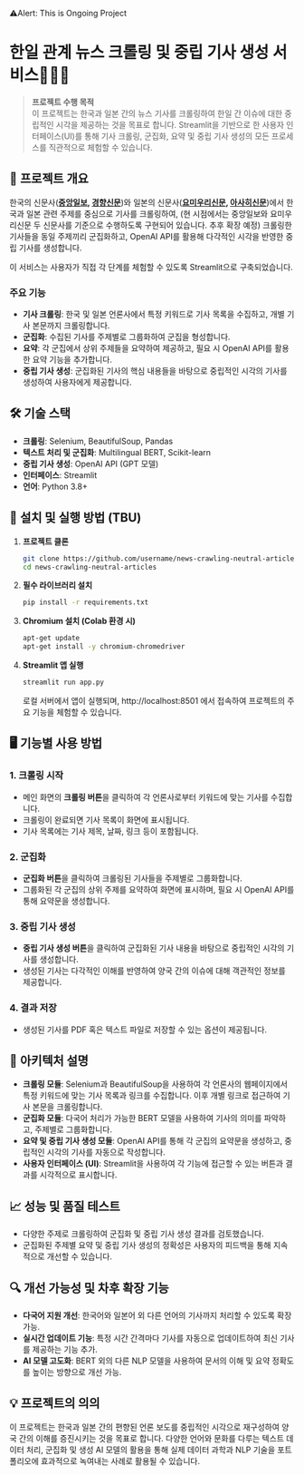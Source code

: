 ⚠️Alert: This is Ongoing Project

# 한일 관계 뉴스 크롤링 및 중립 기사 생성 서비스📰🤝🤖

> **프로젝트 수행 목적**  
> 이 프로젝트는 한국과 일본 간의 뉴스 기사를 크롤링하여 한일 간 이슈에 대한 중립적인 시각을 제공하는 것을 목표로 합니다. Streamlit을 기반으로 한 사용자 인터페이스(UI)를 통해 기사 크롤링, 군집화, 요약 및 중립 기사 생성의 모든 프로세스를 직관적으로 체험할 수 있습니다.

## 📖 프로젝트 개요

한국의 신문사(**[중앙일보](https://www.joongang.co.kr/), [경향신문](https://www.khan.co.kr/)**)와 일본의 신문사(**[요미우리신문](https://www.yomiuri.co.jp/), [아사히신문](https://www.asahi.com/)**)에서 한국과 일본 관련 주제를 중심으로 기사를 크롤링하여, (현 시점에서는 중앙일보와 요미우리신문 두 신문사를 기준으로 수행하도록 구현되어 있습니다. 추후 확장 예정) 크롤링한 기사들을 동일 주제끼리 군집화하고, OpenAI API를 활용해 다각적인 시각을 반영한 중립 기사를 생성합니다.  

이 서비스는 사용자가 직접 각 단계를 체험할 수 있도록 Streamlit으로 구축되었습니다.

### 주요 기능
- **기사 크롤링**: 한국 및 일본 언론사에서 특정 키워드로 기사 목록을 수집하고, 개별 기사 본문까지 크롤링합니다.
- **군집화**: 수집된 기사를 주제별로 그룹화하여 군집을 형성합니다.
- **요약**: 각 군집에서 상위 주제들을 요약하여 제공하고, 필요 시 OpenAI API를 활용한 요약 기능을 추가합니다.
- **중립 기사 생성**: 군집화된 기사의 핵심 내용들을 바탕으로 중립적인 시각의 기사를 생성하여 사용자에게 제공합니다.

## 🛠️ 기술 스택

- **크롤링**: Selenium, BeautifulSoup, Pandas
- **텍스트 처리 및 군집화**: Multilingual BERT, Scikit-learn
- **중립 기사 생성**: OpenAI API (GPT 모델)
- **인터페이스**: Streamlit
- **언어**: Python 3.8+

## 🚀 설치 및 실행 방법 (TBU)

1. **프로젝트 클론**
   ```bash
   git clone https://github.com/username/news-crawling-neutral-articles.git
   cd news-crawling-neutral-articles
   ```

2. **필수 라이브러리 설치**
   ```bash
   pip install -r requirements.txt
   ```

3. **Chromium 설치 (Colab 환경 시)**
   ```bash
   apt-get update
   apt-get install -y chromium-chromedriver
   ```

4. **Streamlit 앱 실행**
   ```bash
   streamlit run app.py
   ```

   로컬 서버에서 앱이 실행되며, http://localhost:8501 에서 접속하여 프로젝트의 주요 기능을 체험할 수 있습니다.

## 🖥️ 기능별 사용 방법

### 1. **크롤링 시작**
   - 메인 화면의 **크롤링 버튼**을 클릭하여 각 언론사로부터 키워드에 맞는 기사를 수집합니다.
   - 크롤링이 완료되면 기사 목록이 화면에 표시됩니다.
   - 기사 목록에는 기사 제목, 날짜, 링크 등이 포함됩니다.

### 2. **군집화**
   - **군집화 버튼**을 클릭하여 크롤링된 기사들을 주제별로 그룹화합니다.
   - 그룹화된 각 군집의 상위 주제를 요약하여 화면에 표시하며, 필요 시 OpenAI API를 통해 요약문을 생성합니다.

### 3. **중립 기사 생성**
   - **중립 기사 생성 버튼**을 클릭하여 군집화된 기사 내용을 바탕으로 중립적인 시각의 기사를 생성합니다.
   - 생성된 기사는 다각적인 이해를 반영하여 양국 간의 이슈에 대해 객관적인 정보를 제공합니다.

### 4. **결과 저장**
   - 생성된 기사를 PDF 혹은 텍스트 파일로 저장할 수 있는 옵션이 제공됩니다.

## 📂 아키텍처 설명

- **크롤링 모듈**: Selenium과 BeautifulSoup을 사용하여 각 언론사의 웹페이지에서 특정 키워드에 맞는 기사 목록과 링크를 수집합니다. 이후 개별 링크로 접근하여 기사 본문을 크롤링합니다.
- **군집화 모듈**: 다국어 처리가 가능한 BERT 모델을 사용하여 기사의 의미를 파악하고, 주제별로 그룹화합니다.
- **요약 및 중립 기사 생성 모듈**: OpenAI API를 통해 각 군집의 요약문을 생성하고, 중립적인 시각의 기사를 자동으로 작성합니다.
- **사용자 인터페이스 (UI)**: Streamlit을 사용하여 각 기능에 접근할 수 있는 버튼과 결과를 시각적으로 표시합니다.

## 📈 성능 및 품질 테스트

- 다양한 주제로 크롤링하여 군집화 및 중립 기사 생성 결과를 검토했습니다.
- 군집화된 주제별 요약 및 중립 기사 생성의 정확성은 사용자의 피드백을 통해 지속적으로 개선할 수 있습니다.

## 🔍 개선 가능성 및 차후 확장 기능

- **다국어 지원 개선**: 한국어와 일본어 외 다른 언어의 기사까지 처리할 수 있도록 확장 가능.
- **실시간 업데이트 기능**: 특정 시간 간격마다 기사를 자동으로 업데이트하여 최신 기사를 제공하는 기능 추가.
- **AI 모델 고도화**: BERT 외의 다른 NLP 모델을 사용하여 문서의 이해 및 요약 정확도를 높이는 방향으로 개선 가능.

## 💡 프로젝트의 의의

이 프로젝트는 한국과 일본 간의 편향된 언론 보도를 중립적인 시각으로 재구성하여 양국 간의 이해를 증진시키는 것을 목표로 합니다. 다양한 언어와 문화를 다루는 텍스트 데이터 처리, 군집화 및 생성 AI 모델의 활용을 통해 실제 데이터 과학과 NLP 기술을 포트폴리오에 효과적으로 녹여내는 사례로 활용될 수 있습니다.
